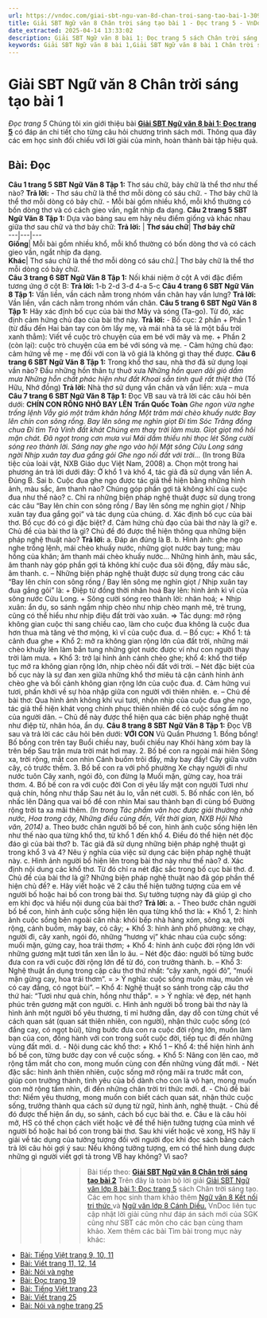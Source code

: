 ```yaml
---
url: https://vndoc.com/giai-sbt-ngu-van-8d-chan-troi-sang-tao-bai-1-309366
title: Giải SBT Ngữ văn 8 Chân trời sáng tạo bài 1 - Đọc trang 5 - VnDoc.com
date_extracted: 2025-04-14 13:33:02
description: Giải SBT Ngữ văn 8 bài 1: Đọc trang 5 sách Chân trời sáng tạo có đáp án chi tiết cho các bạn cùng tham khảo.
keywords: Giải SBT Ngữ văn 8 bài 1,Giải SBT Ngữ văn 8 bài 1 Chân trời sáng tạo,Giải sách bài tập Ngữ văn CTST lớp 8,Ngữ văn lớp 8 Chân trời sáng tạo,giải bài tập ngữ văn lớp 8,bài Đọc trang 5,giải SBT ngữ văn 8 CTST trang 5,giải SBT ngữ văn 8 CTST trang 6,giải SBT ngữ văn 8 CTST trang 7,giải SBT ngữ văn 8 CTST trang 8
---
```


# Giải SBT Ngữ văn 8 Chân trời sáng tạo bài 1
 _Đọc trang 5_
Chúng tôi xin giới thiệu bài **[Giải SBT Ngữ văn 8 bài 1: Đọc trang 5](<https://vndoc.com/giai-sbt-ngu-van-8d-chan-troi-sang-tao-bai-1-309366>)** có đáp án chi tiết cho từng câu hỏi chương trình sách mới. Thông qua đây các em học sinh đối chiếu với lời giải của mình, hoàn thành bài tập hiệu quả.
## **Bài: Đọc**
**Câu 1 trang 5 SBT Ngữ Văn 8 Tập 1:** Thơ sáu chữ, bảy chữ là thể thơ như thế nào?
**Trả lời:**
\- Thơ sáu chữ là thể thơ mỗi dòng có sáu chữ.
\- Thơ bảy chữ là thể thơ mỗi dòng có bảy chữ.
\- Mỗi bài gồm nhiều khổ, mỗi khổ thường có bốn dòng thơ và có cách gieo vần, ngắt nhịp đa dạng.
**Câu 2 trang 5 SBT Ngữ Văn 8 Tập 1:** Dựa vào bảng sau em hãy nêu điểm giống và khác nhau giữa thơ sau chữ và thơ bảy chữ:
**Trả lời:**
| **Thơ sáu chữ**| **Thơ bảy chữ**  
---|---|---  
**Giống**|  Mỗi bài gồm nhiều khổ, mỗi khổ thường có bốn dòng thơ và có cách gieo vần, ngắt nhịp đa dạng.  
**Khác**|  Thơ sáu chữ là thể thơ mỗi dòng có sáu chữ.| Thơ bảy chữ là thể thơ mỗi dòng có bảy chữ.  
**Câu 3 trang 6 SBT Ngữ Văn 8 Tập 1:** Nối khái niệm ở cột A với đặc điểm tương ứng ở cột B:
**Trả lời:**
1-b
2-d
3-đ
4-a
5-c
**Câu 4 trang 6 SBT Ngữ Văn 8 Tập 1:** Vần liền, vần cách nằm trong nhóm vần chân hay vần lưng?
**Trả lời:**
Vần liền, vần cách nằm trong nhóm vần chân.
**Câu 5 trang 6 SBT Ngữ Văn 8 Tập 1:** Hãy xác định bố cục của bài thơ Mây và sóng \(Ta-go\). Từ đó, xác định cảm hứng chủ đạo của bài thơ này.
**Trả lời:**
\- Bố cục: 2 phần
\+ Phần 1 \(từ đầu đến Hai bàn tay con ôm lấy mẹ, và mái nhà ta sẽ là một bầu trời xanh thẳm\): Viết về cuộc trò chuyện của em bé với mây và mẹ.
\+ Phần 2 \(còn lại\): cuộc trò chuyện của em bé với sóng và mẹ.
\- Cảm hứng chủ đạo: cảm hứng về mẹ - mẹ đối với con là vô giá là không gì thay thế được.
**Câu 6 trang 6 SBT Ngữ Văn 8 Tập 1:** Trong khổ thơ sau, nhà thơ đã sử dụng loại vần nào? Đầu những hồn thân tự thuở xưa
 _Những hồn quen dãi gió dầm mưa_
 _Những hỗn chất phác hiện như đất_
_Khoai sẵn tinh quê rất thiệt thà_
\(Tố Hữu, Nhớ đồng\)
**Trả lời:**
Nhà thơ sử dụng vần chân và vần liền: xưa – mưa
**Câu 7 trang 6 SBT Ngữ Văn 8 Tập 1:** Đọc VB sau và trả lời các câu hỏi bên dưới:
**CHÍN CON RỒNG NHỎ BAY LÊN**
**Trần Quốc Toàn**
 _Ghe ngon vừa nghe trống lệnh_
 _Vẫy gió một trăm khăn hồng_
 _Một trăm mái chèo khuấy nước_
 _Bay lên chín con sông rồng._
_Bay lên sông mẹ nghìn giọt_
 _Đi tìm Sóc Trăng đồng chua_
 _Đi tìm Trà Vinh đất khát_
 _Chúng em thay trời làm mưa._
_Giọt giọt mồ hôi mặn chát._
_Đã ngọt trong cơn mưa vui_
 _Mái dầm thiếu nhi thọc lét_
 _Sông cười sóng reo thành lời._
_Sáng nay ghe ngo vào hội_
 _Mặt sông Cửu Long sáng ngời_
 _Nhịp xuân tay đua gắng gỏi_
 _Ghe ngo nối đất với trời..._
\(In trong Bữa tiệc của loài vật, NXB Giáo dục Việt Nam, 2008\)
a. Chọn một trong hai phương án trả lời dưới đây:
Ở khổ 1 và khổ 4, tác giả đã sử dụng vần liền
A. Đúng
B. Sai
b. Cuộc đua ghe ngo được tác giả thể hiện bằng những hình ảnh, màu sắc, âm thanh nào? Chúng góp phần gợi tả không khí của cuộc đua như thế nào?
c. Chỉ ra những biện pháp nghệ thuật được sử dụng trong các câu “Bay lên chín con sông rồng / Bay lên sông mẹ nghìn giọt / Nhịp xuân tay đua gắng gọi” và tác dụng của chúng.
d. Xác định bố cục của bài thơ. Bố cục đó có gì đặc biệt?
đ. Cảm hứng chủ đạo của bài thơ này là gì?
e. Chủ đề của bài thơ là gì? Chủ đề đó được thể hiện thông qua những biện pháp nghệ thuật nào?
**Trả lời:**
a. Đáp án đúng là B.
b. Hình ảnh: ghe ngo nghe trống lệnh, mái chèo khuấy nước, những giọt nước bay tung; màu hồng của khăn; âm thanh mái chèo khuấy nước... Những hình ảnh, màu sắc, âm thanh này góp phần gợi tả không khí cuộc đua sôi động, đầy màu sắc, âm thanh.
c.
– Những biện pháp nghệ thuật được sử dụng trong các câu “Bay lên chín con sông rồng / Bay lên sông mẹ nghìn giọt / Nhịp xuân tay đua gắng gỏi” là:
\+ Điệp từ đồng thời nhân hoá Bay lên: hình ảnh kì vĩ của sông nước Cửu Long.
\+ Sông cười sóng reo thành lời: nhân hoá;
\+ Nhịp xuân: ẩn dụ, so sánh ngầm nhịp chèo như nhịp chèo mạnh mẽ, trẻ trung, cũng có thể hiểu như nhịp điệu đất
trời vào xuân.
=> Tác dụng: mở rộng không gian cuộc thi sang chiều cao, làm cho cuộc đua không là cuộc đua hơn thua mà tăng vẻ thơ mộng, kì vĩ của cuộc đua.
d.
– Bố cục:
\+ Khổ 1: tả cảnh đua ghe
\+ Khổ 2: mở ra không gian rộng lớn của đất trời, những mái chèo khuấy lên làm bắn tung những giọt nước được ví như con người thay trời làm mưa.
\+ Khổ 3: trở lại hình ảnh cảnh chèo ghe; khổ 4: khổ thơ tiếp tục mở ra không gian rộng lớn, nhịp chèo nối đất với trời.
– Nét đặc biệt của bố cục này là sự đan xen giữa những khổ thơ miêu tả cận cảnh hình ảnh chèo ghe và bối cảnh không gian rộng lớn của cuộc đua.
đ. Cảm hứng vui tươi, phấn khởi về sự hòa nhập giữa con người với thiên nhiên.
e.
– Chủ đề bài thơ: Qua hình ảnh không khí vui tươi, nhộn nhịp của cuộc đua ghe ngo, tác giả thể hiện khát vọng chinh phục thiên nhiên để có cuộc sống ấm no của người dân.
– Chủ đề này được thể hiện qua các biện pháp nghệ thuật như điệp từ, nhân hóa, ẩn dụ.
**Câu 8 trang 8 SBT Ngữ Văn 8 Tập 1:** Đọc VB sau và trả lời các câu hỏi bên dưới:
**VỚI CON**
Vũ Quần Phương
1\. Bồng bồng\!
Bố bồng con trên tay
Buổi chiều nay, buổi chiều nay
Khói hàng xóm bay là trên bếp
Sau trận mưa trời mát hơi may.
2\. Bố bế con ra ngoài mái hiên
Sông xa, trời rộng, mắt con nhìn
Cánh buồm trôi đấy, mây bay đấy\!
Cây giữa vườn cây, cỏ trước thềm.
3\. Bố bế con ra với phố phường
Xe chạy người đi như nước tuôn
Cây xanh, ngói đỏ, con đừng lạ
Muối mặn, gừng cay, hoa trái thơm.
4\. Bố bế con ra với cuộc đời
Con ơi yêu lấy mặt con người
Tươi như quả chín, hồng như thắp
Sau nét âu lo, vẫn nét cười.
5\. Bố nhấc con lên, bố nhấc lên
Dâng qua vai bố để con nhìn
Mai sau thành bạn đi cùng bố
Đường rộng trời ta xa mãi thêm.
_\(In trong Tác phẩm văn học được giải thưởng nhà nước, Hoa trong cây, Những điều cùng đến, Vết thời gian, NXB Hội Nhà văn, 2014\)_
a. Theo bước chân người bố bế con, hình ảnh cuộc sống hiện lên như thế nào qua từng khổ thơ, từ khổ 1 đến khổ 4. Điều đó thể hiện nét độc đáo gì của bài thơ?
b. Tác giả đã sử dụng những biện pháp nghệ thuật gì trong khổ 3 và 4?
Nêu ý nghĩa của việc sử dụng các biện pháp nghệ thuật này.
c. Hình ảnh người bố hiện lên trong bài thơ này như thế nào?
d. Xác định nội dung các khổ thơ. Từ đó chỉ ra nét đặc sắc trong bố cục bài
thơ.
đ. Chủ đề của bài thơ là gì? Những biện pháp nghệ thuật nào đã góp phần thể hiện chủ đề?
e. Hãy viết hoặc vẽ 2 câu thể hiện tưởng tượng của em về người bố hoặc hai bố con trong bài thơ. Sự tưởng tượng này đã giúp gì cho em khi đọc và hiểu nội dung của bài thơ?
**Trả lời:**
a.
\- Theo bước chân người bố bế con, hình ảnh cuộc sống hiện lên qua từng khổ thơ là:
\+ Khổ 1, 2: hình ảnh cuộc sống bên ngoài căn nhà: khói bếp nhà hàng xóm, sông xa, trời rộng, cánh buồm, mây bay, cỏ cây;
\+ Khổ 3: hình ảnh phố phường: xe chạy, người đi, cây xanh, ngói đỏ, những “hương vị” khác nhau của cuộc sống: muối mặn, gừng cay, hoa trái thơm;
\+ Khổ 4: hình ảnh cuộc đời rộng lớn với những gương mặt tươi tắn xen lẫn lo âu.
– Nét độc đáo: người bố từng bước đưa con ra với cuộc đời rộng lớn để từ đó, con trưởng thành.
b.
– Khổ 3: Nghệ thuật ẩn dụng trong cặp câu thơ thứ nhất: “cây xanh, ngói đỏ”, “muối mặn gừng cay, hoa trái thơm”.
= > Ý nghĩa: cuộc sống muôn màu, muôn vẻ có cay đắng, có ngọt bùi”.
– Khổ 4: Nghệ thuật so sánh trong cặp câu thơ thứ hai: “Tươi như quả chín, hồng như thắp". = > Ý nghĩa: vẻ đẹp, nét hạnh phúc trên gương mặt con người.
c. Hình ảnh người bố trong bài thơ này là hình ảnh một người bố yêu thương, tỉ mỉ hướng dẫn, dạy dỗ con từng chút về cách quan sát \(quan sát thiên nhiên, con người\), nhận thức cuộc sống \(có đắng cay, có ngọt bùi\), từng bước đưa con ra cuộc đời rộng lớn, muốn làm bạn của con, đồng hành với con trong suốt cuộc đời, tiếp tục đi đến những vùng đất mới.
d.
\- Nội dung các khổ thơ:
\+ Khổ 1 – Khổ 4: thể hiện hình ảnh bố bế con, từng bước dạy con về cuộc sống.
\+ Khổ 5: Nâng con lên cao, mở rộng tầm mắt cho con, mong muốn cùng con đến những vùng đất mới.
\- Nét đặc sắc: hình ảnh thiên nhiên, cuộc sống mở rộng mãi ra trước mắt con, giúp con trưởng thành, tình yêu của bố dành cho con là vô hạn, mong muốn con mở rộng tầm nhìn, đi đến những chân trời tri thức mới.
đ.
\- Chủ đề bài thơ: Niềm yêu thương, mong muốn con biết cách quan sát, nhận thức cuộc sống, trưởng thành qua cách sử dụng từ ngữ, hình ảnh, nghệ thuật.
\- Chủ đề đó được thể hiện ẩn dụ, so sánh, cách bố cục bài thơ.
e.
Câu e là câu hỏi mở, HS có thể chọn cách viết hoặc vẽ để thể hiện tưởng tượng của mình về người bố hoặc hai bố con trong bài thơ. Sau khi viết hoặc vẽ xong, HS hãy lí giải về tác dụng của tưởng tượng đối với người đọc khi đọc sách bằng cách trả lời câu hỏi gợi ý sau: Nếu không tưởng tượng, em có thể hình dung được những gì người viết gợi tả trong VB hay không? Vì sao?
>>>> Bài tiếp theo: **[Giải SBT Ngữ văn 8 Chân trời sáng tạo bài 2](<https://vndoc.com/giai-sbt-ngu-van-8-chan-troi-sang-tao-bai-2-309370>)**
Trên đây là toàn bộ lời giải [Giải SBT Ngữ văn lớp 8 bài 1: Đọc trang 5](<https://vndoc.com/giai-sbt-ngu-van-8d-chan-troi-sang-tao-bai-1-309366>) sách Chân trời sáng tạo. Các em học sinh tham khảo thêm [Ngữ văn 8 Kết nối tri thức ](<https://vndoc.com/ngu-van-8-ket-noi-tri-thuc>)và [Ngữ văn lớp 8 Cánh Diều.](<https://vndoc.com/ngu-van-8-canh-dieu>) VnDoc liên tục cập nhật lời giải cũng như đáp án sách mới của SGK cũng như SBT các môn cho các bạn cùng tham khảo.
Xem thêm các bài Tìm bài trong mục này khác:
  * [Bài: Tiếng Việt trang 9, 10, 11](</giai-sbt-ngu-van-8-chan-troi-sang-tao-bai-2-309370>)
  * [Bài: Viết trang 11, 12, 14](</giai-sbt-ngu-van-8-chan-troi-sang-tao-bai-3-309371>)
  * [Bài: Nói và nghe](</giai-sbt-ngu-van-8-chan-troi-sang-tao-bai-4-309374>)
  * [Bài: Đọc trang 19](</giai-sbt-ngu-van-8-chan-troi-sang-tao-bai-5-309387>)
  * [Bài: Tiếng Việt trang 23](</giai-sbt-ngu-van-8-chan-troi-sang-tao-bai-6-309390>)
  * [Bài: Viết trang 25](</giai-sbt-ngu-van-8-chan-troi-sang-tao-bai-7-309398>)
  * [Bài: Nói và nghe trang 25](</giai-sbt-ngu-van-8-chan-troi-sang-tao-bai-8-309399>)


